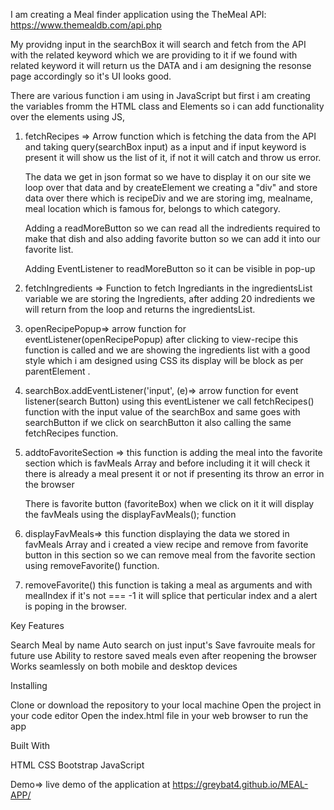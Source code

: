 I am creating a Meal finder application using the TheMeal API: https://www.themealdb.com/api.php

My providng input in the searchBox it will search and fetch from the API with the related keyword which we are providing to it if we found with related keyword it will return us the DATA and i am designing the resonse page accordingly so it's UI looks good. 

There are various function i am using in JavaScript but first i am creating the variables fromm the HTML class and Elements so i can add functionality over the elements using JS,

1. fetchRecipes => Arrow function which is fetching the data from the API and taking query(searchBox input)   as a input and if input keyword is present it will show us the list of it, if not it will catch and throw us error.

	The data we get in json format so we have to display it on our site we loop over that data and by createElement we creating a "div" and store data over there which is recipeDiv and we are storing img, 			mealname, meal location which is famous for, belongs to which category.

	Adding a readMoreButton so we can read all the indredients required to make that dish and also adding favorite button so we can add it into our favorite list.

	Adding EventListener to readMoreButton so it can be visible in pop-up 

2. fetchIngredients => Function to fetch Ingrediants in the ingredientsList variable we are storing the Ingredients, after adding 20 indredients we will return from the loop and returns the ingredientsList.

3. openRecipePopup=> arrow function for eventListener(openRecipePopup) after clicking to view-recipe this function is called and we are showing the ingredients list with a good style which i am designed using 		CSS its display will be block as per parentElement .

4. searchBox.addEventListener('input', (e)=> arrow function for event listener(search Button) using this eventListener we call fetchRecipes() function with the input value of the searchBox and same goes with searchButton if we click on searchButton it also calling the same fetchRecipes function.

5. addtoFavoriteSection => this function is adding the meal into the favorite section which is favMeals Array and before including it it will check it there is already a meal present it or not if presenting its throw an error in the browser 

	There is favorite button (favoriteBox) when we click on it it will display the favMeals using the displayFavMeals(); function 

6. displayFavMeals=> this function displaying the data we stored in favMeals Array and i created a view recipe and remove from favorite button in this section so we can remove meal from the favorite section using removeFavorite() function.

7. removeFavorite() this function is taking a meal as arguments and with mealIndex if it's not === -1 it will splice that perticular index and a alert is poping in the browser.


Key Features

Search Meal by name
Auto search on just input's
Save favrouite meals for future use
Ability to restore saved meals even after reopening the browser
Works seamlessly on both mobile and desktop devices

Installing

Clone or download the repository to your local machine
Open the project in your code editor
Open the index.html file in your web browser to run the app

Built With

HTML
CSS
Bootstrap
JavaScript

Demo=> live demo of the application at https://greybat4.github.io/MEAL-APP/

